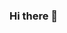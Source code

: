 ### Hi there 👋

<!--
### Hi there 👋, my name is Shoaib Ahamed Shafi
![](https://media-exp1.licdn.com/dms/image/C5603AQFwY-alY9UEQg/profile-displayphoto-shrink_800_800/0/1626127474214?e=1668038400&v=beta&t=6Z2FDOAe4he6HrS34Cyn-xVXNusy8cnsa0QZBV3vqT8)

I build web applications & SAAS products with years of professional experience as a Full Stack Developer & DevOps engineer. I have strong OOP skills, deep knowledge in JavaScript and Node.js runtime , as well as huge experience in database integration and high load optimizations. 

Skills:   Googling  , React.js , Next.js   , Express.js , Solidity , Moralis.io , SQL , MongoDB ,  Google Cloud








Here are some ideas to get you started:

- 🔭 I’m currently working on ...
- 🌱 I’m currently learning ...
- 👯 I’m looking to collaborate on ...
- 🤔 I’m looking for help with ...
- 💬 Ask me about ...
- 📫 How to reach me: ...
- 😄 Pronouns: ...
- ⚡ Fun fact: ...
-->
